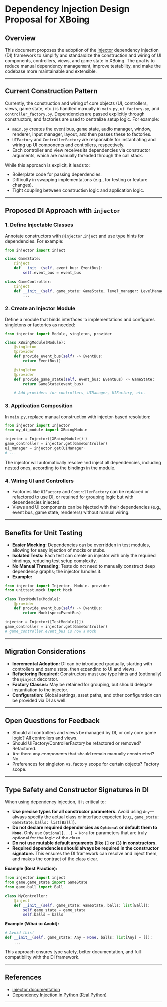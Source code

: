# Dependency Injection Design Proposal for XBoing

## Overview

This document proposes the adoption of the [injector](https://injector.readthedocs.io/) dependency injection (DI) framework to simplify and standardize the construction and wiring of UI components, controllers, views, and game state in XBoing. The goal is to reduce manual dependency management, improve testability, and make the codebase more maintainable and extensible.

---

## Current Construction Pattern

Currently, the construction and wiring of core objects (UI, controllers, views, game state, etc.) is handled manually in `main.py`, `ui_factory.py`, and `controller_factory.py`. Dependencies are passed explicitly through constructors, and factories are used to centralize setup logic. For example:

- `main.py` creates the event bus, game state, audio manager, window, renderer, input manager, layout, and then passes these to factories.
- `UIFactory` and `ControllerFactory` are responsible for instantiating and wiring up UI components and controllers, respectively.
- Each controller and view receives its dependencies via constructor arguments, which are manually threaded through the call stack.

While this approach is explicit, it leads to:
- Boilerplate code for passing dependencies.
- Difficulty in swapping implementations (e.g., for testing or feature changes).
- Tight coupling between construction logic and application logic.

---

## Proposed DI Approach with `injector`

### 1. **Define Injectable Classes**

Annotate constructors with `@injector.inject` and use type hints for dependencies. For example:

```python
from injector import inject

class GameState:
    @inject
    def __init__(self, event_bus: EventBus):
        self.event_bus = event_bus

class GameController:
    @inject
    def __init__(self, game_state: GameState, level_manager: LevelManager, ...):
        ...
```

### 2. **Create an Injector Module**

Define a module that binds interfaces to implementations and configures singletons or factories as needed:

```python
from injector import Module, singleton, provider

class XBoingModule(Module):
    @singleton
    @provider
    def provide_event_bus(self) -> EventBus:
        return EventBus()

    @singleton
    @provider
    def provide_game_state(self, event_bus: EventBus) -> GameState:
        return GameState(event_bus)

    # Add providers for controllers, UIManager, UIFactory, etc.
```

### 3. **Application Composition**

In `main.py`, replace manual construction with injector-based resolution:

```python
from injector import Injector
from my_di_module import XBoingModule

injector = Injector([XBoingModule()])
game_controller = injector.get(GameController)
ui_manager = injector.get(UIManager)
# ...
```

The injector will automatically resolve and inject all dependencies, including nested ones, according to the bindings in the module.

### 4. **Wiring UI and Controllers**

- Factories like `UIFactory` and `ControllerFactory` can be replaced or refactored to use DI, or retained for grouping logic but with dependencies injected.
- Views and UI components can be injected with their dependencies (e.g., event bus, game state, renderers) without manual wiring.

---

## Benefits for Unit Testing

- **Easier Mocking:** Dependencies can be overridden in test modules, allowing for easy injection of mocks or stubs.
- **Isolated Tests:** Each test can create an injector with only the required bindings, reducing test setup complexity.
- **No Manual Threading:** Tests do not need to manually construct deep dependency graphs; the injector handles it.
- **Example:**

```python
from injector import Injector, Module, provider
from unittest.mock import Mock

class TestModule(Module):
    @provider
    def provide_event_bus(self) -> EventBus:
        return Mock(spec=EventBus)

injector = Injector([TestModule()])
game_controller = injector.get(GameController)
# game_controller.event_bus is now a mock
```

---

## Migration Considerations

- **Incremental Adoption:** DI can be introduced gradually, starting with controllers and game state, then expanding to UI and views.
- **Refactoring Required:** Constructors must use type hints and (optionally) the `@inject` decorator.
- **Factory Classes:** May be retained for grouping, but should delegate instantiation to the injector.
- **Configuration:** Global settings, asset paths, and other configuration can be provided via DI as well.

---

## Open Questions for Feedback

- Should all controllers and views be managed by DI, or only core game logic? All controllers and views.
- Should UIFactory/ControllerFactory be refactored or removed? Refactored.
- Are there any components that should remain manually constructed? No.
- Preferences for singleton vs. factory scope for certain objects?  Factory scope.

---

## Type Safety and Constructor Signatures in DI

When using dependency injection, it is critical to:

- **Use precise types for all constructor parameters.** Avoid using `Any`—always specify the actual class or interface expected (e.g., `game_state: GameState`, `balls: list[Ball]`).
- **Do not declare required dependencies as `Optional` or default them to `None`.** Only use `Optional[...] = None` for parameters that are truly optional for the logic of the class.
- **Do not use mutable default arguments (like `[]` or `{}`) in constructors.**
- **Required dependencies should always be required in the constructor signature.** This ensures the DI framework can resolve and inject them, and makes the contract of the class clear.

**Example (Best Practice):**
```python
from injector import inject
from game.game_state import GameState
from game.ball import Ball

class MyController:
    @inject
    def __init__(self, game_state: GameState, balls: list[Ball]):
        self.game_state = game_state
        self.balls = balls
```

**Example (What to Avoid):**
```python
# Avoid this!
def __init__(self, game_state: Any = None, balls: list[Any] = []):
    ...
```

This approach ensures type safety, better documentation, and full compatibility with the DI framework.

---

## References
- [injector documentation](https://injector.readthedocs.io/)
- [Dependency Injection in Python (Real Python)](https://realpython.com/dependency-injection-python/)

---